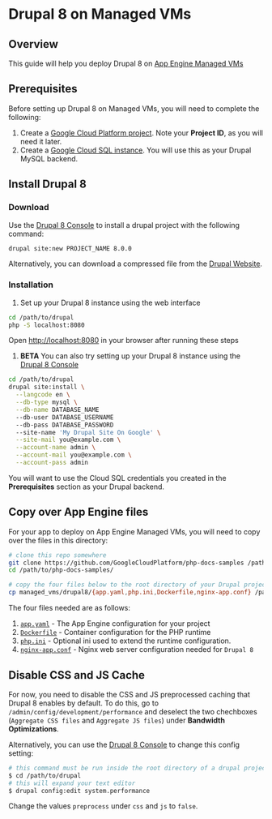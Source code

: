 Drupal 8 on Managed VMs
=======================

## Overview

This guide will help you deploy Drupal 8 on [App Engine Managed VMs][1]

## Prerequisites

Before setting up Drupal 8 on Managed VMs, you will need to complete the following:

  1. Create a [Google Cloud Platform project][2]. Note your **Project ID**, as you will need it
     later.
  1. Create a [Google Cloud SQL instance][3]. You will use this as your Drupal MySQL backend.

## Install Drupal 8

### Download

Use the [Drupal 8 Console][4] to install a drupal project with the following command:

```sh
drupal site:new PROJECT_NAME 8.0.0
```

Alternatively, you can download a compressed file from the [Drupal Website][5].

### Installation

  1. Set up your Drupal 8 instance using the web interface
  ```sh
  cd /path/to/drupal
  php -S localhost:8080
  ```
  Open [http://localhost:8080](http://localhost:8080) in your browser after running these steps

  1. **BETA** You can also try setting up your Drupal 8 instance using the [Drupal 8 Console][4]
  ```sh
  cd /path/to/drupal
  drupal site:install \
    --langcode en \
    --db-type mysql \
    --db-name DATABASE_NAME
    --db-user DATABASE_USERNAME
    --db-pass DATABASE_PASSWORD
    --site-name 'My Drupal Site On Google' \
    --site-mail you@example.com \
    --account-name admin \
    --account-mail you@example.com \
    --account-pass admin
  ```

You will want to use the Cloud SQL credentials you created in the **Prerequisites** section as your
Drupal backend.

## Copy over App Engine files

For your app to deploy on App Engine Managed VMs, you will need to copy over the files in this
directory:

```sh
# clone this repo somewhere
git clone https://github.com/GoogleCloudPlatform/php-docs-samples /path/to/php-docs-samples
cd /path/to/php-docs-samples/

# copy the four files below to the root directory of your Drupal project
cp managed_vms/drupal8/{app.yaml,php.ini,Dockerfile,nginx-app.conf} /path/to/drupal
```

The four files needed are as follows:

  1. [`app.yaml`](app.yaml) - The App Engine configuration for your project
  1. [`Dockerfile`](Dockerfile) - Container configuration for the PHP runtime
  1. [`php.ini`](php.ini) - Optional ini used to extend the runtime configuration.
  1. [`nginx-app.conf`](nginx-app.conf) - Nginx web server configuration needed for `Drupal 8`

## Disable CSS and JS Cache

For now, you need to disable the CSS and JS preprocessed caching that Drupal 8 enables by default.
To do this, go to `/admin/config/development/performance` and deselect the two
chechboxes (`Aggregate CSS files` and `Aggregate JS files`) under **Bandwidth Optimizations**.

Alternatively, you can use the [Drupal 8 Console][4] to change this config setting:

```sh
# this command must be run inside the root directory of a drupal project
$ cd /path/to/drupal
# this will expand your text editor
$ drupal config:edit system.performance
```

Change the values `preprocess` under `css` and `js` to `false`.

[1]: https://cloud.google.com/appengine/docs/managed-vms/
[2]: https://console.cloud.google.com
[3]: https://cloud.google.com/sql/docs/getting-started
[4]: https://www.drupal.org/project/console
[5]: https://www.drupal.org/8/download